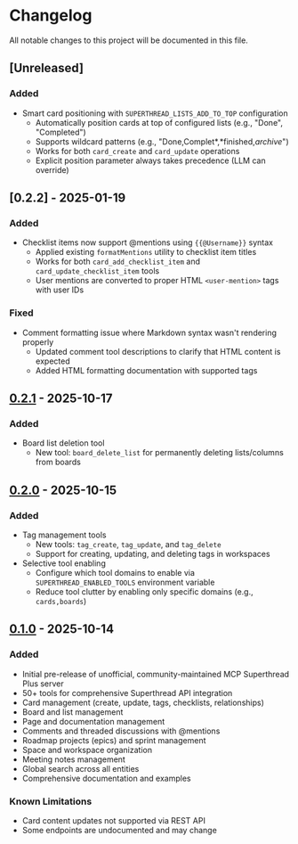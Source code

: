 # Changelog

All notable changes to this project will be documented in this file.

## [Unreleased]

### Added
- Smart card positioning with `SUPERTHREAD_LISTS_ADD_TO_TOP` configuration
  - Automatically position cards at top of configured lists (e.g., "Done", "Completed")
  - Supports wildcard patterns (e.g., "Done,Complet*,*finished,*archive*")
  - Works for both `card_create` and `card_update` operations
  - Explicit position parameter always takes precedence (LLM can override)

## [0.2.2] - 2025-01-19

### Added
- Checklist items now support @mentions using `{{@Username}}` syntax
  - Applied existing `formatMentions` utility to checklist item titles
  - Works for both `card_add_checklist_item` and `card_update_checklist_item` tools
  - User mentions are converted to proper HTML `<user-mention>` tags with user IDs

### Fixed
- Comment formatting issue where Markdown syntax wasn't rendering properly
  - Updated comment tool descriptions to clarify that HTML content is expected
  - Added HTML formatting documentation with supported tags

## [0.2.1] - 2025-10-17

### Added
- Board list deletion tool
  - New tool: `board_delete_list` for permanently deleting lists/columns from boards

## [0.2.0] - 2025-10-15

### Added
- Tag management tools
  - New tools: `tag_create`, `tag_update`, and `tag_delete`
  - Support for creating, updating, and deleting tags in workspaces
- Selective tool enabling
  - Configure which tool domains to enable via `SUPERTHREAD_ENABLED_TOOLS` environment variable
  - Reduce tool clutter by enabling only specific domains (e.g., `cards,boards`)


## [0.1.0] - 2025-10-14

### Added
- Initial pre-release of unofficial, community-maintained MCP Superthread Plus server
- 50+ tools for comprehensive Superthread API integration
- Card management (create, update, tags, checklists, relationships)
- Board and list management
- Page and documentation management
- Comments and threaded discussions with @mentions
- Roadmap projects (epics) and sprint management
- Space and workspace organization
- Meeting notes management
- Global search across all entities
- Comprehensive documentation and examples

### Known Limitations
- Card content updates not supported via REST API
- Some endpoints are undocumented and may change

[0.2.1]: https://github.com/steveclarke/mcp-superthread-plus/releases/tag/v0.2.1
[0.2.0]: https://github.com/steveclarke/mcp-superthread-plus/releases/tag/v0.2.0
[0.1.0]: https://github.com/steveclarke/mcp-superthread-plus/releases/tag/v0.1.0

